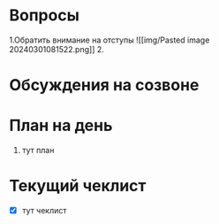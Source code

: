 # Вопросы
1.Обратить внимание на отступы
	![[img/Pasted image 20240301081522.png]]
2. 

# Обсуждения на созвоне

# План на день
1. тут план
# Текущий чеклист 
- [x] тут чеклист
